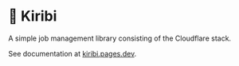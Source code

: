 # 🎇 Kiribi

A simple job management library consisting of the Cloudflare stack.

See documentation at [kiribi.pages.dev](https://kiribi.pages.dev/).
